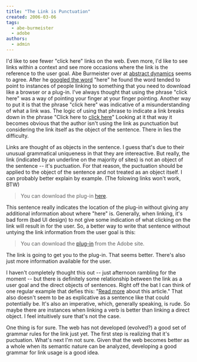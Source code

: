 ```yaml
---
title: "The Link is Punctuation"
created: 2006-03-06
tags: 
  - abe-burmeister
  - adobe
authors: 
  - admin
---
```


I'd like to see fewer "click here" links on the web. Even more, I'd like to see links within a context and see more occasions where the link is the reference to the user goal. Abe Burmeister over at [abstract dynamics](http://www.abstractdynamics.org) seems to agree. After he [googled the word](http://abstractdynamics.org/2005/11/there_is_no_here_here.php) "here" he found the word tended to point to instances of people linking to something that you need to download like a browser or a plug-in. I've always thought that using the phrase "click here" was a way of pointing your finger at your finger pointing. Another way to put it is that the phrase "click here" was indicative of a misunderstanding of what a link was. The logic of using that phrase to indicate a link breaks down in the phrase "Click here to [click here](http://www.google.com/search?client=safari&rls=en&q=click+here&ie=UTF-8&oe=UTF-8)" Looking at it that way it becomes obvious that the author isn't using the link as punctuation but considering the link itself as the object of the sentence. There in lies the difficulty.

Links are thought of as objects in the sentence. I guess that's due to their unusual grammatical uniqueness in that they are intereactive. But really, the link (indicated by an underline on the majority of sites) is not an object of the sentence -- it's puctuation. For that reason, the puctuation should be applied to the object of the sentence and not treated as an object itself. I can probably better explain by example. (The folowing links won't work, BTW)

> You can download the plug-in [here](#).

This sentence really indicates the location of the plug-in without giving any additional information about where "here" is. Generally, when linking, it's bad form (bad UI design) to not give some indication of what clicking on the link will result in for the user. So, a better way to write that sentence without untying the link information from the user goal is this:

> You can download the [plug-in](#) from the Adobe site.

The link is going to get you to the plug-in. That seems better. There's also just more information available for the user.

I haven't completely thought this out -- just afternoon rambling for the moment -- but there is definitely some relationship between the link as a user goal and the direct objects of sentences. Right off the bat I can think of one regular example that defies this: "[Read more](#) about this article." That also doesn't seem to be as explicative as a sentence like that could potentially be. It's also an imperative, which, generally speaking, is rude. So maybe there are instances when linking a verb is better than linking a direct object. I feel intuitively sure that's not the case.

One thing is for sure. The web has not developed (evolved?) a good set of grammar rules for the link just yet. The first step is realizing that it's puctuation. What's next I'm not sure. Given that the web becomes better as a whole when its semantic nature can be analyzed, developing a good grammar for link usage is a good idea.
